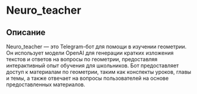 # Neuro_teacher

## Описание
Neuro_teacher — это Telegram-бот для помощи в изучении геометрии. Он использует модели OpenAI для генерации кратких изложения текстов и ответов на вопросы по геометрии, предоставляя интерактивный опыт обучения для школьников. Бот предоставляет доступ к материалам по геометрии, таким как конспекты уроков, главы и темы, а также отвечает на вопросы пользователей на основе предоставленных материалов.
